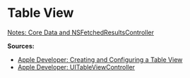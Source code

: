 # Table View

[Notes: Core Data and NSFetchedResultsController](/CoreServices/CoreData.md)

**Sources:**
* [Apple Developer: Creating and Configuring a Table View](https://developer.apple.com/library/ios/documentation/UserExperience/Conceptual/TableView_iPhone/CreateConfigureTableView/CreateConfigureTableView.html)
* [Apple Developer: UITableViewController](https://developer.apple.com/library/prerelease/ios/documentation/UIKit/Reference/UITableViewController_Class/index.html)
